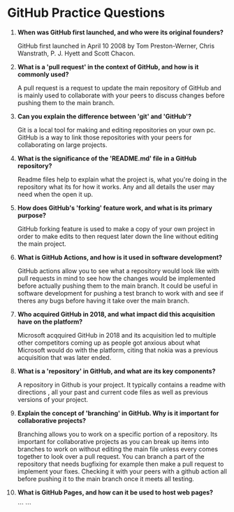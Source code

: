 # GitHub Practice Questions

1. **When was GitHub first launched, and who were its original founders?**

   GitHub first launched in April 10 2008 by Tom Preston-Werner, Chris Wanstrath, P. J. Hyett and Scott Chacon.

2. **What is a 'pull request' in the context of GitHub, and how is it commonly used?**

   A pull request is a request to update the main repository of GitHub and is mainly used to collaborate with your peers to discuss changes before pushing them to the main branch.

3. **Can you explain the difference between 'git' and 'GitHub'?**

   Git is a local tool for making and editing repositories on your own pc. GitHub is a way to link those repositories with your peers for collaborating on large projects.

4. **What is the significance of the 'README.md' file in a GitHub repository?**

    Readme files help to explain what the project is, what you're doing in the repository what its for how it works. Any and all details the user may need when the open it up.

5. **How does GitHub's 'forking' feature work, and what is its primary purpose?**

   GitHub forking feature is used to make a copy of your own project in order to make edits to then request later down the line without editing the main project.
   
6. **What is GitHub Actions, and how is it used in software development?**

   GitHub actions allow you to see what a repository would look like with pull requests in mind to see how the changes would be implemented before actually pushing them to the main branch. It could be useful in software development for pushing a test branch to work with and see if theres any bugs before having it take over the main branch.

7. **Who acquired GitHub in 2018, and what impact did this acquisition have on the platform?**

   Microsoft acqquired GitHub in 2018 and its acquisition led to multiple other competitors coming up as people got anxious about what Microsoft would do with the platform, citing that nokia was a previous acquisition that was later ended.

8. **What is a 'repository' in GitHub, and what are its key components?**

   A repository in Github is your project. It typically contains a readme with directions , all your past and current code files as well as previous versions of your project.

9. **Explain the concept of 'branching' in GitHub. Why is it important for collaborative projects?**

   Branching allows you to work on a specific portion of a repository. Its important for collaborative projects as you can break up items into branches to work on without editing the main file unless every comes together to look over a pull request. You can branch a part of the repository that needs bugfixing for example then make a pull request to implement your fixes. Checking it with your peers with a github action all before pushing it to the main branch once it meets all testing.

10. **What is GitHub Pages, and how can it be used to host web pages?**

    \`\`\`
    \`\`\`

